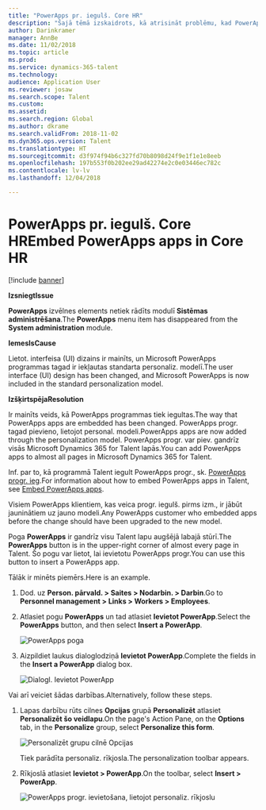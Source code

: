 ```yaml
---
title: "PowerApps pr. iegulš. Core HR"
description: "Šajā tēmā izskaidrots, kā atrisināt problēmu, kad PowerApps izvēlnes elements netiek rādīts sistēmas administrēšanas modulī."
author: Darinkramer
manager: AnnBe
ms.date: 11/02/2018
ms.topic: article
ms.prod: 
ms.service: dynamics-365-talent
ms.technology: 
audience: Application User
ms.reviewer: josaw
ms.search.scope: Talent
ms.custom: 
ms.assetid: 
ms.search.region: Global
ms.author: dkrame
ms.search.validFrom: 2018-11-02
ms.dyn365.ops.version: Talent
ms.translationtype: HT
ms.sourcegitcommit: d3f974f94b6c327fd70b8098d24f9e1f1e1e8eeb
ms.openlocfilehash: 197b553f0b202ee29ad42274e2c0e03446ec782c
ms.contentlocale: lv-lv
ms.lasthandoff: 12/04/2018

---
```


# <a name="embed-powerapps-apps-in-core-hr"></a><span data-ttu-id="dda41-103">PowerApps pr. iegulš. Core HR</span><span class="sxs-lookup"><span data-stu-id="dda41-103">Embed PowerApps apps in Core HR</span></span>

[!include [banner](includes/banner.md)]

<span data-ttu-id="dda41-104">**Izsniegt**</span><span class="sxs-lookup"><span data-stu-id="dda41-104">**Issue**</span></span>

<span data-ttu-id="dda41-105">**PowerApps** izvēlnes elements netiek rādīts modulī **Sistēmas administrēšana**.</span><span class="sxs-lookup"><span data-stu-id="dda41-105">The **PowerApps** menu item has disappeared from the **System administration** module.</span></span>

<span data-ttu-id="dda41-106">**Iemesls**</span><span class="sxs-lookup"><span data-stu-id="dda41-106">**Cause**</span></span>

<span data-ttu-id="dda41-107">Lietot. interfeisa (UI) dizains ir mainīts, un Microsoft PowerApps programmas tagad ir iekļautas standarta personaliz. modelī.</span><span class="sxs-lookup"><span data-stu-id="dda41-107">The user interface (UI) design has been changed, and Microsoft PowerApps is now included in the standard personalization model.</span></span>

<span data-ttu-id="dda41-108">**Izšķirtspēja**</span><span class="sxs-lookup"><span data-stu-id="dda41-108">**Resolution**</span></span>

<span data-ttu-id="dda41-109">Ir mainīts veids, kā PowerApps programmas tiek iegultas.</span><span class="sxs-lookup"><span data-stu-id="dda41-109">The way that PowerApps apps are embedded has been changed.</span></span> <span data-ttu-id="dda41-110">PowerApps progr. tagad pievieno, lietojot personal. modeli.</span><span class="sxs-lookup"><span data-stu-id="dda41-110">PowerApps apps are now added through the personalization model.</span></span> <span data-ttu-id="dda41-111">PowerApps progr. var piev. gandrīz visās Microsoft Dynamics 365 for Talent lapās.</span><span class="sxs-lookup"><span data-stu-id="dda41-111">You can add PowerApps apps to almost all pages in Microsoft Dynamics 365 for Talent.</span></span>

<span data-ttu-id="dda41-112">Inf. par to, kā programmā Talent iegult PowerApps progr., sk. [PowerApps progr. ieg](https://docs.microsoft.com/en-us/dynamics365/unified-operations/fin-and-ops/get-started/embed-power-apps).</span><span class="sxs-lookup"><span data-stu-id="dda41-112">For information about how to embed PowerApps apps in Talent, see [Embed PowerApps apps](https://docs.microsoft.com/en-us/dynamics365/unified-operations/fin-and-ops/get-started/embed-power-apps).</span></span>

<span data-ttu-id="dda41-113">Visiem PowerApps klientiem, kas veica progr. iegulš. pirms izm., ir jābūt jauninātiem uz jauno modeli.</span><span class="sxs-lookup"><span data-stu-id="dda41-113">Any PowerApps customer who embedded apps before the change should have been upgraded to the new model.</span></span>

<span data-ttu-id="dda41-114">Poga **PowerApps** ir gandrīz visu Talent lapu augšējā labajā stūrī.</span><span class="sxs-lookup"><span data-stu-id="dda41-114">The **PowerApps** button is in the upper-right corner of almost every page in Talent.</span></span> <span data-ttu-id="dda41-115">Šo pogu var lietot, lai ievietotu PowerApps progr.</span><span class="sxs-lookup"><span data-stu-id="dda41-115">You can use this button to insert a PowerApps app.</span></span>

<span data-ttu-id="dda41-116">Tālāk ir minēts piemērs.</span><span class="sxs-lookup"><span data-stu-id="dda41-116">Here is an example.</span></span>

1. <span data-ttu-id="dda41-117">Dod. uz **Person. pārvald. \> Saites \> Nodarbin. \> Darbin**.</span><span class="sxs-lookup"><span data-stu-id="dda41-117">Go to **Personnel management \> Links \> Workers \> Employees**.</span></span>
2. <span data-ttu-id="dda41-118">Atlasiet pogu **PowerApps** un tad atlasiet **Ievietot PowerApp**.</span><span class="sxs-lookup"><span data-stu-id="dda41-118">Select the **PowerApps** button, and then select **Insert a PowerApp**.</span></span>

    ![PowerApps poga](media/png.png)

3. <span data-ttu-id="dda41-120">Aizpildiet laukus dialoglodziņā **Ievietot PowerApp**.</span><span class="sxs-lookup"><span data-stu-id="dda41-120">Complete the fields in the **Insert a PowerApp** dialog box.</span></span>

    ![Dialogl. Ievietot PowerApp](media/insert-powerapp.png)

<span data-ttu-id="dda41-122">Vai arī veiciet šādas darbības.</span><span class="sxs-lookup"><span data-stu-id="dda41-122">Alternatively, follow these steps.</span></span>

1. <span data-ttu-id="dda41-123">Lapas darbību rūts cilnes **Opcijas** grupā **Personalizēt** atlasiet **Personalizēt šo veidlapu**.</span><span class="sxs-lookup"><span data-stu-id="dda41-123">On the page's Action Pane, on the **Options** tab, in the **Personalize** group, select **Personalize this form**.</span></span>

    ![Personalizēt grupu cilnē Opcijas](media/options.png)

    <span data-ttu-id="dda41-125">Tiek parādīta personaliz. rīkjosla.</span><span class="sxs-lookup"><span data-stu-id="dda41-125">The personalization toolbar appears.</span></span>

2. <span data-ttu-id="dda41-126">Rīkjoslā atlasiet **Ievietot \> PowerApp**.</span><span class="sxs-lookup"><span data-stu-id="dda41-126">On the toolbar, select **Insert \> PowerApp**.</span></span>

    ![PowerApps progr. ievietošana, lietojot personaliz. rīkjoslu](media/powerapp-bar.png)

